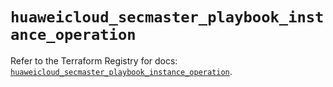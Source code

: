 # `huaweicloud_secmaster_playbook_instance_operation`

Refer to the Terraform Registry for docs: [`huaweicloud_secmaster_playbook_instance_operation`](https://registry.terraform.io/providers/huaweicloud/huaweicloud/1.71.1/docs/resources/secmaster_playbook_instance_operation).
